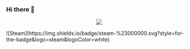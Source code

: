 ### Hi there 👋

<p align="center">
  <a href="https://skillicons.dev">
    <img src="https://skillicons.dev/icons?i=git,md,js,html,css,java,python,raspberrypi,godot,vscode" />
  </a>
</p>
![Steam](https://img.shields.io/badge/steam-%23000000.svg?style=for-the-badge&logo=steam&logoColor=white)
